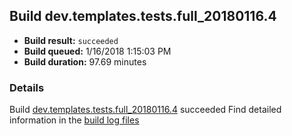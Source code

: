 ## Build dev.templates.tests.full_20180116.4
- **Build result:** `succeeded`
- **Build queued:** 1/16/2018 1:15:03 PM
- **Build duration:** 97.69 minutes
### Details
Build [dev.templates.tests.full_20180116.4](https://winappstudio.visualstudio.com/web/build.aspx?pcguid=a4ef43be-68ce-4195-a619-079b4d9834c2&builduri=vstfs%3a%2f%2f%2fBuild%2fBuild%2f24698) succeeded
Find detailed information in the [build log files](https://uwpctdiags.blob.core.windows.net/buildlogs/dev.templates.tests.full_20180116.4_logs.zip)
